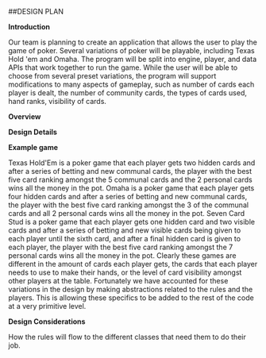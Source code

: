 ##DESIGN PLAN

__Introduction__

Our team is planning to create an application that allows the user to play the game of poker.
Several variations of poker will be playable, including Texas Hold 'em
and Omaha. The program will be split into engine, player, and data APIs that work together
to run the game. While the user will be able to choose from several preset variations, the
program will support modifications to many aspects of gameplay, such as number of cards each player is dealt,
the number of community cards, the types of cards used, hand ranks, visibility of cards. 
  
__Overview__

__Design Details__

__Example game__

Texas Hold'Em is a poker game that each player gets two hidden cards and after a series of betting and new communal cards, the player with the best five card ranking amongst the 5 communal cards and the 2 personal cards wins all the money in the pot.
Omaha is a poker game that each player gets four hidden cards and after a series of betting and new communal cards, the player with the best five card ranking amongst the 3 of the communal cards and all 2 personal cards wins all the money in the pot.
Seven Card Stud is a poker game that each player gets one hidden card and two visible cards and after a series of betting and new visible cards being given to each player until the sixth card, and after a final hidden card is given to each player, the player with the best five card ranking amongst the 7 personal cards wins all the money in the pot.
Clearly these games are different in the amount of cards each player gets, the cards that each player needs to use to make their hands, or the level of card visibility amongst other players at the table. Fortunately we have accounted for these variations in the design by making abstractions related to the rules and the players. This is allowing these specifics to be added to the rest of the code at a very primitive level.


__Design Considerations__

How the rules will flow to the different classes that need them
to do their job. 

